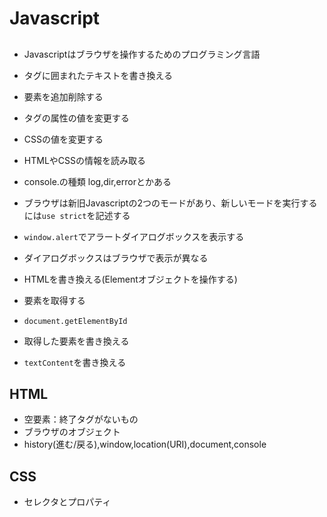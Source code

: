 # Javascript

##

* Javascriptはブラウザを操作するためのプログラミング言語
 * タグに囲まれたテキストを書き換える
 * 要素を追加削除する
 * タグの属性の値を変更する
 * CSSの値を変更する
 * HTMLやCSSの情報を読み取る

* console.の種類 log,dir,errorとかある
* ブラウザは新旧Javascriptの2つのモードがあり、新しいモードを実行するには`use strict`を記述する
* `window.alert`でアラートダイアログボックスを表示する
 * ダイアログボックスはブラウザで表示が異なる
* HTMLを書き換える(Elementオブジェクトを操作する)
 * 要素を取得する
  * `document.getElementById`
 * 取得した要素を書き換える
  * `textContent`を書き換える
  
## HTML

* 空要素：終了タグがないもの
* ブラウザのオブジェクト
 * history(進む/戻る),window,location(URI),document,console

## CSS

* セレクタとプロパティ

